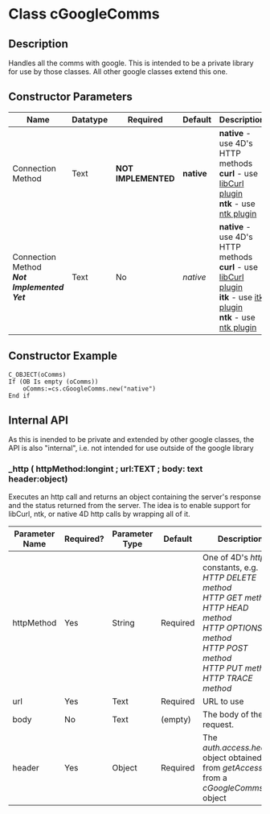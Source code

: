 ﻿# Class cGoogleComms
## Description
Handles all the comms with google.  This is intended to be a private library for use by those classes.  All other google classes extend this one.

## Constructor Parameters


|Name|Datatype|Required|Default|Description|
|--|--|--|--|--|
|Connection Method|Text|**NOT IMPLEMENTED**|**native**|**native** - use 4D's HTTP methods<br>**curl** - use [libCurl plugin](https://github.com/miyako/4d-plugin-curl-v2)<br>**ntk** - use [ntk plugin](https://www.pluggers.nl/product/ntk-plugin/)
|Connection Method<br>***Not Implemented Yet***|Text|No|*native*|**native** - use 4D's HTTP methods<br>**curl** - use [libCurl plugin](https://github.com/miyako/4d-plugin-curl-v2)<br>**itk** - use [itk plugin](https://www.e-node.net/en/P5/Internet-ToolKit.html)<br>**ntk** - use [ntk plugin](https://www.pluggers.nl/product/ntk-plugin/)

## Constructor Example

```4d
C_OBJECT(oComms)
If (OB Is empty (oComms))
	oComms:=cs.cGoogleComms.new("native")
End if
```


## Internal API
As this is inended to be private and extended by other google classes, the API is also "internal", i.e. not intended for use outside of the google library

### \_http ( httpMethod:longint ; url:TEXT ; body: text header:object)
Executes an http call and returns an object containing the server's response and the status returned from the server.  The idea is to enable support for libCurl, ntk, or native 4D http calls by wrapping all of it.

|Parameter Name|Required?|Parameter Type|Default|Description|
|--|--|--|--|--|
|httpMethod|Yes|String|Required|One of 4D's *http* constants, e.g.<br>*HTTP DELETE method*<br>*HTTP GET method*<br>*HTTP HEAD method*<br>*HTTP OPTIONS method*<br>*HTTP POST method*<br>*HTTP PUT method*<br>*HTTP TRACE method*|
|url|Yes|Text|Required|URL to use|
|body|No|Text|(empty)|The body of the request.|
|header|Yes|Object|Required|The *auth.access.header* object obtained from *getAccess()* from a *cGoogleComms* object|
